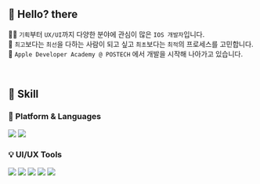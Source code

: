 ## 👋 Hello? there 
👩‍💻 `기획`부터 `UX/UI`까지 다양한 분야에 관심이 많은 `IOS 개발자`입니다.<br/>
💭 `최고`보다는 `최선`을 다하는 사람이 되고 싶고 `최초`보다는 `최적`의 프로세스를 고민합니다.<br/>
🍎 `Apple Developer Academy @ POSTECH` 에서 개발을 시작해 나아가고 있습니다.

<br/>

## 💪 Skill <br/>
### 📱 Platform & Languages
<img src="https://img.shields.io/badge/IOS-000000?style=flat-square&logo=Ios&logoColor=white"/>   <img src="https://img.shields.io/badge/Swift-f05138?style=flat-square&logo=Swift&logoColor=white"/>

### 💡 UI/UX Tools
<img src="https://img.shields.io/badge/Adobe XD-FF61F6?style=flat-square&logo=Adobe XD&logoColor=white"/>    <img src="https://img.shields.io/badge/Sketch-F7B500?style=flat-square&logo=Sketch&logoColor=white"/>    <img src="https://img.shields.io/badge/Figma-303030?style=flat-square&logo=Figma&logoColor=white"/>   <img src="https://img.shields.io/badge/Adobe Photoshop-31A8FF?style=flat-square&logo=Adobe Photoshop&logoColor=white"/>    <img src="https://img.shields.io/badge/Adobe Illustrator-FF9A00?style=flat-square&logo=Adobe Illustrator&logoColor=white"/> 

<br/>
